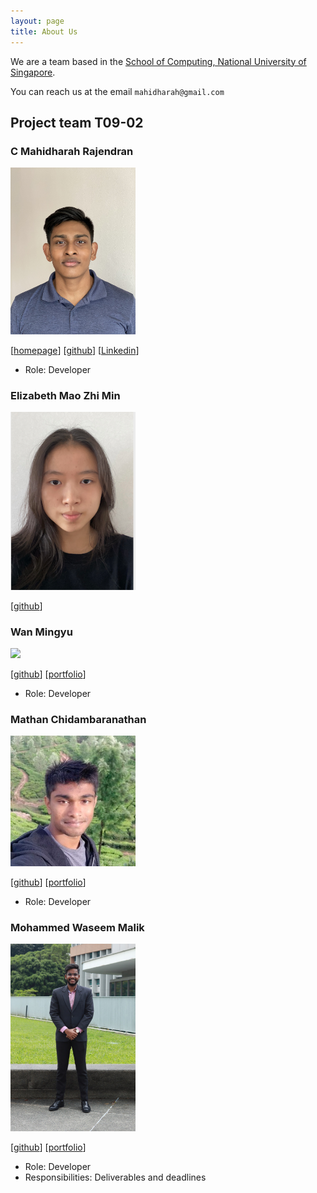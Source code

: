 ```yaml
---
layout: page
title: About Us
---
```

We are a team based in the [School of Computing, National University of Singapore](http://www.comp.nus.edu.sg).

You can reach us at the email `mahidharah@gmail.com`

## Project team T09-02

### C Mahidharah Rajendran

<img src="images/mahidharah.png" width="200px">

[[homepage](http://www.comp.nus.edu.sg/~damithch)]
[[github](https://github.com/Mahidharah)]
[[Linkedin](https://www.linkedin.com/in/mahidharah/)]

* Role: Developer

### Elizabeth Mao Zhi Min

<img src="images/emzm2023.png" width="200px">

[[github](http://github.com/emzm2023)]

### Wan Mingyu

<img src="images/mingyu-wan.png" width="200px">

[[github](http://github.com/mingyu-wan)]
[[portfolio](team/waseemingly.md)]

* Role: Developer

### Mathan Chidambaranathan

<img src="images/ncmathan.png" width="200px">

[[github](http://github.com/ncmathan)]
[[portfolio](team/ncmathan.md)]

* Role: Developer

### Mohammed Waseem Malik

<img src="images/waseemingly.png" width="200px">

[[github](http://github.com/waseemingly)] [[portfolio](team/waseemingly.md)]

* Role: Developer
* Responsibilities: Deliverables and deadlines

